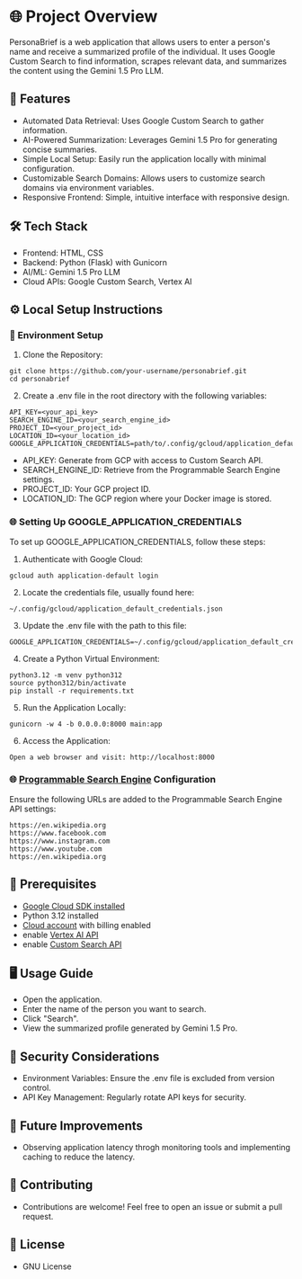 # 🌐 Project Overview

PersonaBrief is a web application that allows users to enter a person's name and receive a summarized profile of the individual. It uses Google Custom Search to find information, scrapes relevant data, and summarizes the content using the Gemini 1.5 Pro LLM.


## 🚀 Features

- Automated Data Retrieval: Uses Google Custom Search to gather information.
- AI-Powered Summarization: Leverages Gemini 1.5 Pro for generating concise summaries.
- Simple Local Setup: Easily run the application locally with minimal configuration.
- Customizable Search Domains: Allows users to customize search domains via environment variables.
- Responsive Frontend: Simple, intuitive interface with responsive design.


## 🛠️ Tech Stack
- Frontend: HTML, CSS
- Backend: Python (Flask) with Gunicorn
- AI/ML: Gemini 1.5 Pro LLM
- Cloud APIs: Google Custom Search, Vertex AI

## ⚙️ Local Setup Instructions

### 🔑 Environment Setup
1. Clone the Repository:
```
git clone https://github.com/your-username/personabrief.git
cd personabrief
```
2. Create a .env file in the root directory with the following variables:
```
API_KEY=<your_api_key>
SEARCH_ENGINE_ID=<your_search_engine_id>
PROJECT_ID=<your_project_id>
LOCATION_ID=<your_location_id>
GOOGLE_APPLICATION_CREDENTIALS=path/to/.config/gcloud/application_default_credentials.json
```
- API_KEY: Generate from GCP with access to Custom Search API.
- SEARCH_ENGINE_ID: Retrieve from the Programmable Search Engine settings.
- PROJECT_ID: Your GCP project ID.
- LOCATION_ID: The GCP region where your Docker image is stored.


### 🌐 Setting Up GOOGLE_APPLICATION_CREDENTIALS
To set up GOOGLE_APPLICATION_CREDENTIALS, follow these steps:

1. Authenticate with Google Cloud:
```
gcloud auth application-default login
```
2. Locate the credentials file, usually found here:
```
~/.config/gcloud/application_default_credentials.json
```
3. Update the .env file with the path to this file:
```
GOOGLE_APPLICATION_CREDENTIALS=~/.config/gcloud/application_default_credentials.json
```
4. Create a Python Virtual Environment:
```
python3.12 -m venv python312
source python312/bin/activate
pip install -r requirements.txt
```


5. Run the Application Locally:
```
gunicorn -w 4 -b 0.0.0.0:8000 main:app
```
6. Access the Application:
```
Open a web browser and visit: http://localhost:8000
```

### 🌐 [Programmable Search Engine](https://programmablesearchengine.google.com/controlpanel/all) Configuration
Ensure the following URLs are added to the Programmable Search Engine API settings:

```
https://en.wikipedia.org
https://www.facebook.com
https://www.instagram.com
https://www.youtube.com
https://en.wikipedia.org
```

## 🚧 Prerequisites

- [Google Cloud SDK installed](https://dl.google.com/dl/cloudsdk/channels/rapid/GoogleCloudSDKInstaller.exe)
- Python 3.12 installed
- [Cloud account](https://console.cloud.google.com/) with billing enabled
- enable [Vertex AI API](https://console.cloud.google.com/marketplace/product/google/aiplatform.googleapis.com)
- enable [Custom Search API](https://console.cloud.google.com/marketplace/product/google/customsearch.googleapis.com)


## 🖥️ Usage Guide

- Open the application.
- Enter the name of the person you want to search.
- Click "Search".
- View the summarized profile generated by Gemini 1.5 Pro.


## 🔐 Security Considerations

- Environment Variables: Ensure the .env file is excluded from version control.
- API Key Management: Regularly rotate API keys for security.


## 🚧 Future Improvements

- Observing application latency throgh monitoring tools and implementing caching to reduce the latency.


## 🤝 Contributing

- Contributions are welcome! Feel free to open an issue or submit a pull request.


## 📜 License

- GNU License
